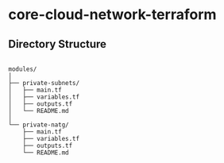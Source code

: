 # core-cloud-network-terraform

## Directory Structure 


```plaintext

modules/
│
├── private-subnets/
│   ├── main.tf
│   ├── variables.tf
│   ├── outputs.tf
│   └── README.md
│
└── private-natg/
    ├── main.tf
    ├── variables.tf
    ├── outputs.tf
    └── README.md

